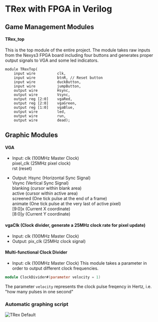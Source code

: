# TRex with FPGA in Verilog
## Game Management Modules

#### TRex_top
This is the top module of the entire project. The module takes raw inputs from the Nexys3 FPGA board including four buttons and generates proper output signals to VGA and some led indicators. <br>

```
module TRexTop(
    input wire          clk,
    input wire          btnR, // Reset button
    input wire          duckButton,
    input wire          jumpButton,
    output wire         Hsync,
    output wire         Vsync,
    output reg [2:0]    vgaRed,
    output reg [2:0]    vgaGreen,
    output reg [1:0]    vgaBlue,
    output wire         led,
    output wire         run,
    output wire         dead);
```


## Graphic Modules
#### VGA
 -  Input: clk (100MHz Master Clock) <br>
	   pixel_clk (25MHz pixel clock) <br>
	   rst (reset) <br>

 - Output: Hsync (Horizontal Sync Signal) <br>
           Vsync (Vertical Sync Signal) <br>
	   blanking (cursor within blank area) <br>
	   active (cursor within active area) <br>
	   screened (One tick pulse at the end of a frame) <br>
	   animate (One tick pulse at the very last of active pixel) <br>
	   [9:0]x (Current X coordinate) <br>
	   [8:0]y (Current Y coordinate) <br>

#### vgaClk (Clock divider, generate a 25MHz clock rate for pixel update)
 - Input: clk (100MHz Master Clock)
 - Output: pix_clk (25MHz clock signal)

#### Multi-functional Clock Divider
- Input: clk (100MHz Master Clock)
This module takes a parameter in order to output different clock frequencies. 
```verilog
module ClockDivider#(parameter velocity = 1)
```
The parameter `velocity` represents the clock pulse freqency in Hertz, i.e. "how many pulses in one second"

#### 

### Automatic graphing script
![TRex Default](https://miro.medium.com/max/600/0*9U_PkckAUtKGrb_R.png)


